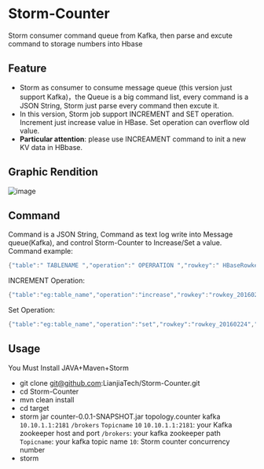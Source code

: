 # Storm-Counter
Storm consumer command queue from Kafka, then parse and excute command to storage numbers into Hbase

## Feature

* Storm as consumer to consume message queue (this version just support Kafka)，the Queue is a big command list, every command is a JSON String, Storm just parse every command then excute it.
* In this version, Storm job support INCREMENT and SET operation. Increment just increase value in HBase. Set operation can overflow old value. 
* <b>Particular attention</b>: please use INCREAMENT command to init a new KV data in HBbase.

## Graphic Rendition
 ![image](https://raw.githubusercontent.com/pangee/Storm-Counter/master/images/storm-counter.png)
 
## Command
Command is a JSON String, Command as text log write into Message queue(Kafka), and control Storm-Counter to Increase/Set a value.<br/>
Command example:
```Java
{"table":" TABLENAME ","operation":" OPERRATION ","rowkey":" HBaseRowkey ","family":" HBaseFamilyName ","qualifier":" HBaseQualifier ","value": VALUE }
```

INCREMENT Operation:
```Java
{"table":"eg:table_name","operation":"increase","rowkey":"rowkey_20160224","family":"user","qualifier":"age","value":1}
```

Set Operation:
```Java
{"table":"eg:table_name","operation":"set","rowkey":"rowkey_20160224","family":"user","qualifier":"age","value":99}
```

## Usage 
You Must Install JAVA+Maven+Storm
* git clone git@github.com:LianjiaTech/Storm-Counter.git 
* cd Storm-Counter
* mvn clean install
* cd target 
* storm jar counter-0.0.1-SNAPSHOT.jar topology.counter kafka `10.10.1.1:2181` `/brokers` `Topicname` `10` 
`10.10.1.1:2181`: your Kafka zookeeper host and port
`/brokers`: your kafka zookeeper path
`Topicname`: your kafka topic name
`10`: Storm counter concurrency number
* storm 
